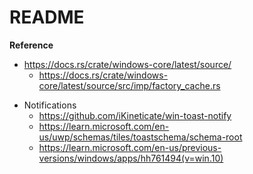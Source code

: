 # README

**Reference**

- https://docs.rs/crate/windows-core/latest/source/
    - https://docs.rs/crate/windows-core/latest/source/src/imp/factory_cache.rs

+ Notifications
    + https://github.com/iKineticate/win-toast-notify
    + https://learn.microsoft.com/en-us/uwp/schemas/tiles/toastschema/schema-root
    + https://learn.microsoft.com/en-us/previous-versions/windows/apps/hh761494(v=win.10)

